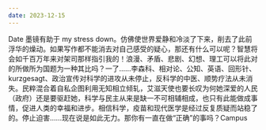 ```yaml
---
date: 2023-12-15
---
```


Date 墨镜有助于 my stress down。仿佛使世界爱静和冷淡了下来，削去了此前浮华的燥动。如果写作都不能消去对自己感受的疑心，那还有什么可以呢？智慧将会如千百万年来对架司那样指引我的！浪漫、矛盾、悲剧、幻想、理工可以将此对的所做所为国题为一种其比吗？一了……李森科、相对论、公知、英语、回形针、kurzgesagt、政治宣传对科学的进攻从未停止，反科学的中医、顺势疗法从未消失。民粹混合着自私企图利用无知相立倾轧，艾滋天使也要长叹为何她深爱的人民（政府）还是要驱赶她，科学与民主从来是缺一不可相辅相成，也只有此能做成事情，促进人类的幸福和进步。相信科学，疫苗和现代医学是经过反复质疑而站稳了的。停止迫害……现在说是如此无力。那你有一直在做“正确”的事吗？Campus
